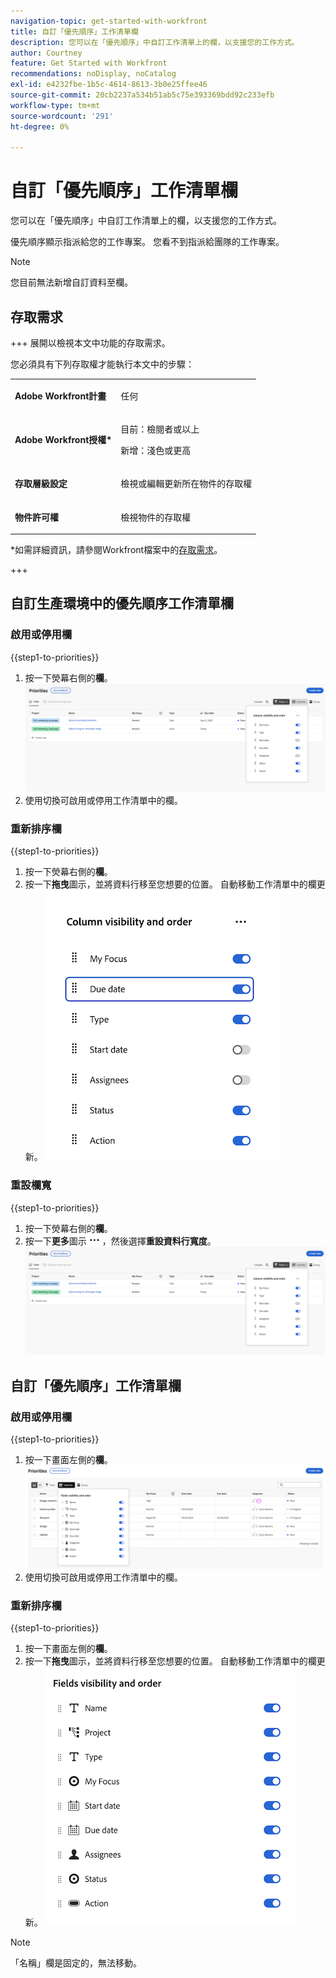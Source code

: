 ```yaml
---
navigation-topic: get-started-with-workfront
title: 自訂「優先順序」工作清單欄
description: 您可以在「優先順序」中自訂工作清單上的欄，以支援您的工作方式。
author: Courtney
feature: Get Started with Workfront
recommendations: noDisplay, noCatalog
exl-id: e4232fbe-1b5c-4614-8613-3b0e25ffee46
source-git-commit: 20cb2237a534b51ab5c75e393369bdd92c233efb
workflow-type: tm+mt
source-wordcount: '291'
ht-degree: 0%

---
```


# 自訂「優先順序」工作清單欄

您可以在「優先順序」中自訂工作清單上的欄，以支援您的工作方式。

優先順序顯示指派給您的工作專案。 您看不到指派給團隊的工作專案。

>[!NOTE]
>
>您目前無法新增自訂資料至欄。

## 存取需求

+++ 展開以檢視本文中功能的存取需求。

您必須具有下列存取權才能執行本文中的步驟：

<table style="table-layout:auto"> 
 <col> 
 </col> 
 <col> 
 </col> 
 <tbody> 
  <tr> 
   <td role="rowheader"><strong>Adobe Workfront計畫</strong></td> 
   <td> <p>任何</p> </td> 
  </tr> 
  <tr> 
   <td role="rowheader"><strong>Adobe Workfront授權*</strong></td> 
   <td> 
   <p>目前：檢閱者或以上</p>
   <p>新增：淺色或更高</p> 
   </td> 
  </tr> 
  <tr> 
   <td role="rowheader"><strong>存取層級設定</strong></td> 
   <td> <p>檢視或編輯更新所在物件的存取權</p></td> 
  </tr> 
  <tr> 
   <td role="rowheader"><strong>物件許可權</strong></td> 
   <td> <p>檢視物件的存取權</p></td> 
  </tr> 
 </tbody> 
</table>

*如需詳細資訊，請參閱Workfront檔案中的[存取需求](/help/quicksilver/administration-and-setup/add-users/access-levels-and-object-permissions/access-level-requirements-in-documentation.md)。

+++

## 自訂生產環境中的優先順序工作清單欄

### 啟用或停用欄

{{step1-to-priorities}}

1. 按一下熒幕右側的&#x200B;**欄**。
   ![](assets/columns.png)
1. 使用切換可啟用或停用工作清單中的欄。

### 重新排序欄

{{step1-to-priorities}}

1. 按一下熒幕右側的&#x200B;**欄**。
1. 按一下&#x200B;**拖曳**圖示，並將資料行移至您想要的位置。 自動移動工作清單中的欄更新。
   ![](assets/reorder-columns.png)

### 重設欄寬

{{step1-to-priorities}}

1. 按一下熒幕右側的&#x200B;**欄**。
1. 按一下&#x200B;**更多**&#x200B;圖示![](assets/more-icon.png)，然後選擇&#x200B;**重設資料行寬度**。
   ![](assets/columns.png)

## 自訂「優先順序」工作清單欄

### 啟用或停用欄

{{step1-to-priorities}}

1. 按一下畫面左側的&#x200B;**欄**。
   ![](assets/columns-new.png)
1. 使用切換可啟用或停用工作清單中的欄。

### 重新排序欄

{{step1-to-priorities}}

1. 按一下畫面左側的&#x200B;**欄**。
1. 按一下&#x200B;**拖曳**圖示，並將資料行移至您想要的位置。 自動移動工作清單中的欄更新。
   ![](assets/reorder-columns-new.png)

>[!NOTE]
>
>「名稱」欄是固定的，無法移動。
